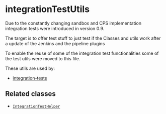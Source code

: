 # integrationTestUtils

Due to the constantly changing sandbox and CPS implementation
integration tests were introduced in version 0.9.

The target is to offer test stuff to just test if the Classes and utils
work after a update of the Jenkins and the pipeline plugins

To enable the reuse of some of the integration test functionalities
some of the test utils were moved to this file.

These utils are used by:
* [integration-tests](../jenkinsfiles/integration-tests.groovy)

## Related classes
* [`IntegrationTestHelper`](../src/io/wcm/devops/jenkins/pipeline/utils/IntegrationTestHelper.groovy)


